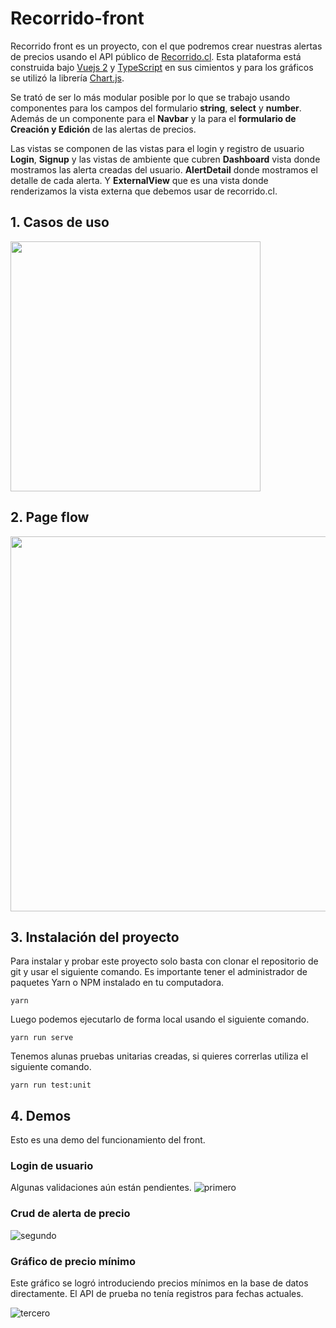# Recorrido-front

Recorrido front es un proyecto, con el que podremos crear nuestras alertas de precios usando el API público de [Recorrido.cl](https://www.recorrido.cl/en). Esta plataforma está construida bajo [Vuejs 2](https://vuejs.org/) y [TypeScript](https://www.typescriptlang.org/) en sus cimientos y para los gráficos se utilizó la librería [Chart.js](https://www.chartjs.org/).

Se trató de ser lo más modular posible por lo que se trabajo usando componentes para los campos del formulario **string**, **select** y **number**. Además de un componente para el **Navbar** y la para el **formulario de Creación y Edición** de las alertas de precios.

Las vistas se componen de las vistas para el login y registro de usuario **Login**, **Signup** y las vistas de ambiente que cubren **Dashboard** vista donde mostramos las alerta creadas del usuario. **AlertDetail** donde mostramos el detalle de cada alerta. Y **ExternalView** que es una vista donde renderizamos la vista externa que debemos usar de recorrido.cl.

## 1. Casos de uso

<img src="https://imgur.com/MsN3hXE.png" width="400"/>

## 2. Page flow

<img src="https://imgur.com/LmsO7by.png" width="600"/>

## 3. Instalación del proyecto

Para instalar y probar este proyecto solo basta con clonar el repositorio de git y usar el siguiente comando. Es importante tener el administrador de paquetes Yarn o NPM instalado en tu computadora.

```
yarn
```

Luego podemos ejecutarlo de forma local usando el siguiente comando.


```
yarn run serve
```

Tenemos alunas pruebas unitarias creadas, si quieres correrlas utiliza el siguiente comando.

```
yarn run test:unit
```

## 4. Demos

Esto es una demo del funcionamiento del front. 

### Login de usuario
Algunas validaciones aún están pendientes.
![primero](https://user-images.githubusercontent.com/34007326/134978210-2e2aeebd-e0cb-4f5e-84d5-dc933051d457.gif)

### Crud de alerta de precio
![segundo](https://user-images.githubusercontent.com/34007326/134978320-55f46f1c-eb20-4e7e-90f8-93c580c34dd5.gif)

### Gráfico de precio mínimo
Este gráfico se logró introduciendo precios mínimos en la base de datos directamente. El API de prueba no tenía registros para fechas actuales.

![tercero](https://user-images.githubusercontent.com/34007326/134978181-82821c79-5f56-447c-a81a-e82f6b8696d7.gif)


